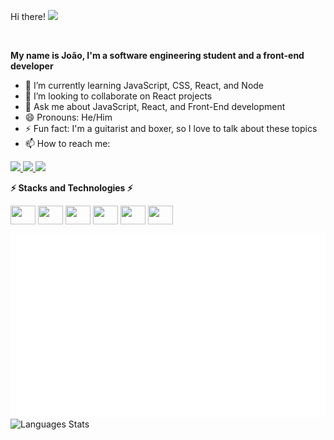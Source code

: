 <p>
  Hi there!
  <img
    src="https://raw.githubusercontent.com/kaueMarques/kaueMarques/master/hi.gif"
    height="30px"
  />
</p>

<p>
  <img
    src="https://komarev.com/ghpvc/?username=jvTeixera&label=Views&color=009FE8&style=for-the-badge"
    alt=""
  />
</p>

<strong>My name is João, I'm a software engineering student and a front-end developer</strong>

<ul>
  <li>🌱 I’m currently learning JavaScript, CSS, React, and Node</li>
  <li>👯 I’m looking to collaborate on React projects</li>
  <li>💬 Ask me about JavaScript, React, and Front-End development</li>
  <li>😄 Pronouns: He/Him</li>
  <li>⚡ Fun fact: I'm a guitarist and boxer, so I love to talk about these topics</li>
  <li>📫 How to reach me:</li>
</ul>

<div>
  <a href="https://www.linkedin.com/in/jo%C3%A3o-victor-teixeira-4b1429195/" target="_blank">
    <img
      src="https://img.shields.io/badge/LinkedIn-0077B5?style=for-the-badge&logo=linkedin&logoColor=white"
    />
  </a>
  <a href="mailto:contatojoaovteixeira@gmail.com" target="_blank">
    <img
      src="https://img.shields.io/badge/-Gmail-%23333?style=for-the-badge&logo=gmail&logoColor=white"
    />
  </a>
  <a href="https://www.instagram.com/tx.jsx/" target="_blank">
    <img
      src="https://img.shields.io/badge/Instagram-E4405F?style=for-the-badge&logo=instagram&logoColor=white"
    />
  </a>
</div>

<span></span>
<span></span>

<strong>⚡ Stacks and Technologies ⚡</strong>
<div>
  <img
    align="center"
    height="30"
    width="40"
    src="https://cdn.jsdelivr.net/gh/devicons/devicon/icons/javascript/javascript-plain.svg"
  />
  <img
    align="center"
    height="30"
    width="40"
    src="https://cdn.jsdelivr.net/gh/devicons/devicon/icons/typescript/typescript-plain.svg"
  />
  <img
    align="center"
    height="30"
    width="40"
    src="https://cdn.jsdelivr.net/gh/devicons/devicon/icons/react/react-original.svg"
  />
  <img
    align="center"
    height="30"
    width="40"
    src="https://cdn.jsdelivr.net/gh/devicons/devicon@latest/icons/angular/angular-original.svg"
  />
  <img
    align="center"
    height="30"
    width="40"
    src="https://cdn.jsdelivr.net/gh/devicons/devicon/icons/nodejs/nodejs-original.svg"
  />
  <img
    align="center"
    height="30"
    width="40"
    src="https://cdn.jsdelivr.net/gh/devicons/devicon@latest/icons/java/java-plain.svg"
  />
</div>

<span></span>
<span></span>

<div>
<img src="https://raw.githubusercontent.com/txjao/github-stats/master/generated/overview.svg#gh-dark-mode-only" alt="Overview Stats" />
<img src="https://raw.githubusercontent.com/txjao/github-stats/master/generated/languages.svg#gh-dark-mode-only" alt="Languages Stats" />
</div>
